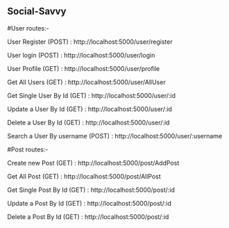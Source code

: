 ## Social-Savvy

#User routes:-

User Register (POST)             : http://localhost:5000/user/register

User login (POST)                : http://localhost:5000/user/login

User Profile (GET)               : http://localhost:5000/user/profile

Get All Users (GET)              : http://localhost:5000/user/AllUser

Get Single User By Id (GET)      : http://localhost:5000/user/:id

Update a User By Id (GET)        : http://localhost:5000/user/:id

Delete a User By Id (GET)        : http://localhost:5000/user/:id

Search a User By username (POST) : http://localhost:5000/user/:username

#Post routes:-

Create new Post (GET)            : http://localhost:5000/post/AddPost

Get All Post (GET)               : http://localhost:5000/post/AllPost

Get Single Post By Id (GET)      : http://localhost:5000/post/:id

Update a Post By Id (GET)        : http://localhost:5000/post/:id

Delete a Post By Id (GET)        : http://localhost:5000/post/:id
